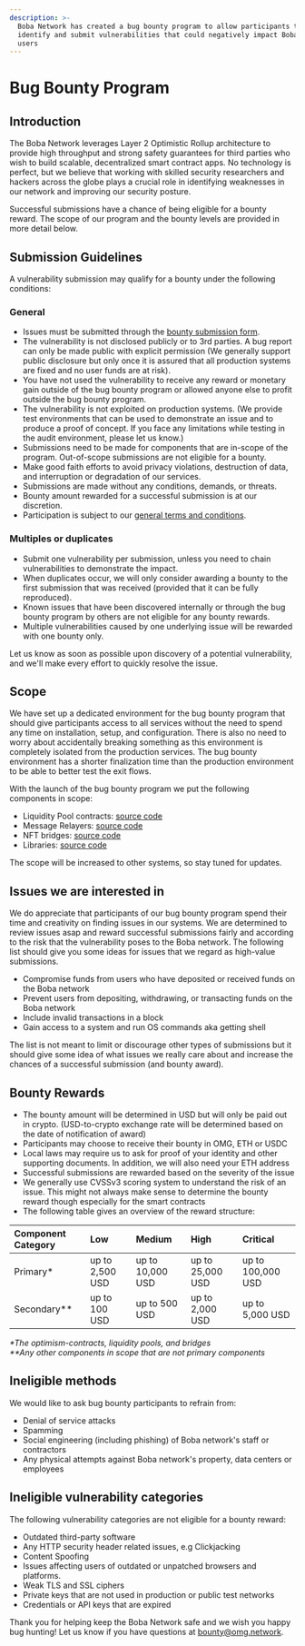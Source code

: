 ```yaml
---
description: >-
  Boba Network has created a bug bounty program to allow participants to
  identify and submit vulnerabilities that could negatively impact Boba Network
  users
---
```


# Bug Bounty Program

## Introduction

The Boba Network leverages Layer 2 Optimistic Rollup architecture to provide high throughput and strong safety guarantees for third parties who wish to build scalable, decentralized smart contract apps. No technology is perfect, but we believe that working with skilled security researchers and hackers across the globe plays a crucial role in identifying weaknesses in our network and improving our security posture.

Successful submissions have a chance of being eligible for a bounty reward. The scope of our program and the bounty levels are provided in more detail below.

## Submission Guidelines

A vulnerability submission may qualify for a bounty under the following conditions:

### General

* Issues must be submitted through the [bounty submission form](https://omgnetworkhq.typeform.com/to/AoDlFK63).
* The vulnerability is not disclosed publicly or to 3rd parties. A bug report can only be made public with explicit permission \(We generally support public disclosure but only once it is assured that all production systems are fixed and no user funds are at risk\).
* You have not used the vulnerability to receive any reward or monetary gain outside of the bug bounty program or allowed anyone else to profit outside the bug bounty program.
* The vulnerability is not exploited on production systems. \(We provide test environments that can be used to demonstrate an issue and to produce a proof of concept. If you face any limitations while testing in the audit environment, please let us know.\)
* Submissions need to be made for components that are in-scope of the program. Out-of-scope submissions are not eligible for a bounty.
* Make good faith efforts to avoid privacy violations, destruction of data, and interruption or degradation of our services.
* Submissions are made without any conditions, demands, or threats.
* Bounty amount rewarded for a successful submission is at our discretion.
* Participation is subject to our [general terms and conditions](https://omg.eco/bugbountyterms).

### Multiples or duplicates

* Submit one vulnerability per submission, unless you need to chain vulnerabilities to demonstrate the impact.
* When duplicates occur, we will only consider awarding a bounty to the first submission that was received \(provided that it can be fully reproduced\).
* Known issues that have been discovered internally or through the bug bounty program by others are not eligible for any bounty rewards.
* Multiple vulnerabilities caused by one underlying issue will be rewarded with one bounty only.

Let us know as soon as possible upon discovery of a potential vulnerability, and we'll make every effort to quickly resolve the issue.

## Scope

We have set up a dedicated environment for the bug bounty program that should give participants access to all services without the need to spend any time on installation, setup, and configuration. There is also no need to worry about accidentally breaking something as this environment is completely isolated from the production services. The bug bounty environment has a shorter finalization time than the production environment to be able to better test the exit flows.

With the launch of the bug bounty program we put the following components in scope:

* Liquidity Pool contracts: [source code](https://github.com/omgnetwork/optimism/tree/develop/packages/omgx/contracts/contracts/LP)
* Message Relayers: [source code](https://github.com/omgnetwork/optimism/tree/develop/packages/omgx/contracts/contracts/Message)
* NFT bridges: [source code](https://github.com/omgnetwork/optimism/tree/develop/packages/omgx/contracts/contracts/bridges)
* Libraries: [source code](https://github.com/omgnetwork/optimism/tree/develop/packages/omgx/contracts/contracts/libraries)

The scope will be increased to other systems, so stay tuned for updates.

## Issues we are interested in

We do appreciate that participants of our bug bounty program spend their time and creativity on finding issues in our systems. We are determined to review issues asap and reward successful submissions fairly and according to the risk that the vulnerability poses to the Boba network. The following list should give you some ideas for issues that we regard as high-value submissions.

* Compromise funds from users who have deposited or received funds on the Boba network
* Prevent users from depositing, withdrawing, or transacting funds on the Boba network
* Include invalid transactions in a block
* Gain access to a system and run OS commands aka getting shell

The list is not meant to limit or discourage other types of submissions but it should give some idea of what issues we really care about and increase the chances of a successful submission \(and bounty award\).

## Bounty Rewards

* The bounty amount will be determined in USD but will only be paid out in crypto. \(USD-to-crypto exchange rate will be determined based on the date of notification of award\)
* Participants may choose to receive their bounty in OMG, ETH or USDC
* Local laws may require us to ask for proof of your identity and other supporting documents. In addition, we will also need your ETH address
* Successful submissions are rewarded based on the severity of the issue
* We generally use CVSSv3 scoring system to understand the risk of an issue. This might not always make sense to determine the bounty reward though especially for the smart contracts
* The following table gives an overview of the reward structure:

| Component Category | Low | Medium | High | Critical |
| :--- | :--- | :--- | :--- | :--- |
| Primary\* | up to 2,500 USD | up to 10,000 USD | up to 25,000 USD | up to 100,000 USD |
| Secondary\*\* | up to 100 USD | up to 500 USD | up to 2,000 USD | up to 5,000 USD |

_\*The optimism-contracts, liquidity pools, and bridges_  
 _\*\*Any other components in scope that are not primary components_

## Ineligible methods

We would like to ask bug bounty participants to refrain from:

* Denial of service attacks
* Spamming
* Social engineering \(including phishing\) of Boba network's staff or contractors
* Any physical attempts against Boba network's property, data centers or employees

## Ineligible vulnerability categories

The following vulnerability categories are not eligible for a bounty reward:

* Outdated third-party software
* Any HTTP security header related issues, e.g Clickjacking
* Content Spoofing
* Issues affecting users of outdated or unpatched browsers and platforms.
* Weak TLS and SSL ciphers
* Private keys that are not used in production or public test networks
* Credentials or API keys that are expired

Thank you for helping keep the Boba Network safe and we wish you happy bug hunting! Let us know if you have questions at [bounty@omg.network](mailto:bounty@omg.network).

